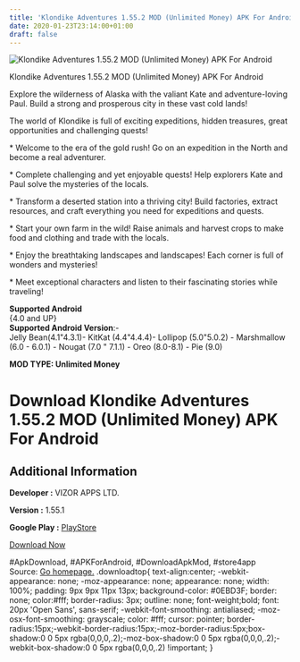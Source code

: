 ```yaml
---
title: 'Klondike Adventures 1.55.2 MOD (Unlimited Money) APK For Android'
date: 2020-01-23T23:14:00+01:00
draft: false
---
```


![Klondike Adventures 1.55.2 MOD (Unlimited Money) APK For Android](https://i0.wp.com/apkhome.net/wp-content/uploads/2020/01/Klondike-Adventures-1.55.2-MOD-Unlimited-Money.jpg "Klondike Adventures 1.55.2 MOD (Unlimited Money) APK For Android")

  

Klondike Adventures 1.55.2 MOD (Unlimited Money) APK For Android

Explore the wilderness of Alaska with the valiant Kate and adventure-loving Paul. Build a strong and prosperous city in these vast cold lands!

The world of Klondike is full of exciting expeditions, hidden treasures, great opportunities and challenging quests!

\* Welcome to the era of the gold rush! Go on an expedition in the North and become a real adventurer.

\* Complete challenging and yet enjoyable quests! Help explorers Kate and Paul solve the mysteries of the locals.

\* Transform a deserted station into a thriving city! Build factories, extract resources, and craft everything you need for expeditions and quests.

\* Start your own farm in the wild! Raise animals and harvest crops to make food and clothing and trade with the locals.

\* Enjoy the breathtaking landscapes and landscapes! Each corner is full of wonders and mysteries!

\* Meet exceptional characters and listen to their fascinating stories while traveling!

**Supported Android**  
{4.0 and UP}  
**Supported Android Version**:-  
Jelly Bean(4.1"4.3.1)- KitKat (4.4"4.4.4)- Lollipop (5.0"5.0.2) - Marshmallow (6.0 - 6.0.1) - Nougat (7.0 " 7.1.1) - Oreo (8.0-8.1) - Pie (9.0)

**MOD TYPE: Unlimited Money**

Download Klondike Adventures 1.55.2 MOD (Unlimited Money) APK For Android
=========================================================================

Additional Information
----------------------

**Developer :** VIZOR APPS LTD.

**Version :** 1.55.1

**Google Play :** [PlayStore](https://play.google.com/store/apps/details?id=com.vizorapps.klondike&hl=en)

  

[Download Now](https://store4app.co/post/klondike-adventures-1-55-2-mod-unlimited-money-apk-for-android_1579808864)

  
#ApkDownload, #APKForAndroid, #DownloadApkMod, #store4app  
Source: [Go homepage.](https://store4app.co/post/klondike-adventures-1-55-2-mod-unlimited-money-apk-for-android_1579808864) .downloadtop{ text-align:center; -webkit-appearance: none; -moz-appearance: none; appearance: none; width: 100%; padding: 9px 9px 11px 13px; background-color: #0EBD3F; border: none; color:#fff; border-radius: 3px; outline: none; font-weight;bold; font: 20px 'Open Sans', sans-serif; -webkit-font-smoothing: antialiased; -moz-osx-font-smoothing: grayscale; color: #fff; cursor: pointer; border-radius:15px;-webkit-border-radius:15px;-moz-border-radius:5px;box-shadow:0 0 5px rgba(0,0,0,.2);-moz-box-shadow:0 0 5px rgba(0,0,0,.2);-webkit-box-shadow:0 0 5px rgba(0,0,0,.2) !important; }